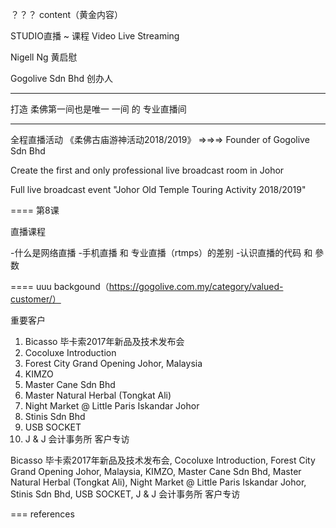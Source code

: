 ？？？
content（黄金内容）

STUDIO直播 ~ 课程
Video Live Streaming

Nigell Ng 黄启慰

Gogolive Sdn Bhd 创办人

***
打造 柔佛第一间也是唯一
一间 的 专业直播间
***

全程直播活动 
《柔佛古庙游神活动2018/2019》
=>=>=>
Founder of Gogolive Sdn Bhd

Create the first and only professional live broadcast room in Johor

Full live broadcast event "Johor Old Temple Touring Activity 2018/2019"


====
第8课

直播课程

-什么是网络直播
-手机直播 和 专业直播（rtmps）的差别
-认识直播的代码 和 參数



====
uuu
backgound（https://gogolive.com.my/category/valued-customer/）

重要客户
1. Bicasso 毕卡索2017年新品及技术发布会
2. Cocoluxe Introduction
3. Forest City Grand Opening Johor, Malaysia
4. KIMZO
5. Master Cane Sdn Bhd
6. Master Natural Herbal (Tongkat Ali)
7. Night Market @ Little Paris Iskandar Johor
8. Stinis Sdn Bhd
9. USB SOCKET
10. J & J 会计事务所 客户专访

Bicasso 毕卡索2017年新品及技术发布会, Cocoluxe Introduction, Forest City Grand Opening Johor, Malaysia, KIMZO, Master Cane Sdn Bhd, Master Natural Herbal (Tongkat Ali), Night Market @ Little Paris Iskandar Johor, Stinis Sdn Bhd, USB SOCKET, J & J 会计事务所 客户专访



===
references

